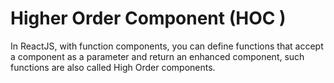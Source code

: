 # Higher Order Component (HOC )

In ReactJS, with function components, you can define functions that accept a component as a parameter and return an enhanced component, such functions are also called High Order components.